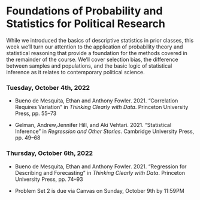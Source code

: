 Foundations of Probability and Statistics for Political Research
================

While we introduced the basics of descriptive statistics in prior
classes, this week we’ll turn our attention to the application of
probability theory and statistical reasoning that provide a foundation
for the methods covered in the remainder of the course. We’ll cover
selection bias, the difference between samples and populations, and the
basic logic of statistical inference as it relates to contemporary
political science.

### Tuesday, October 4th, 2022

-   Bueno de Mesquita, Ethan and Anthony Fowler. 2021. “Correlation
    Requires Variation” in *Thinking Clearly with Data*. Princeton
    University Press, pp. 55–73

-   Gelman, Andrew,Jennifer Hill, and Aki Vehtari. 2021. “Statistical
    Inference” in *Regression and Other Stories*. Cambridge University
    Press, pp. 49–68

### Thursday, October 6th, 2022

-   Bueno de Mesquita, Ethan and Anthony Fowler. 2021. “Regression for
    Describing and Forecasting” in *Thinking Clearly with Data*.
    Princeton University Press, pp. 74–93

-   Problem Set 2 is due via Canvas on Sunday, October 9th by 11:59PM
